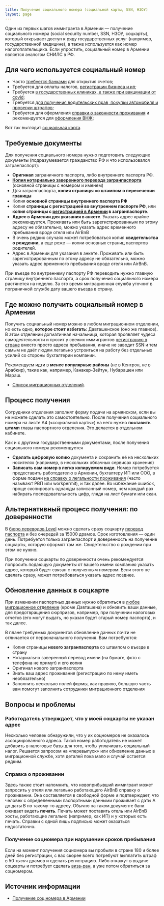 ```yaml
---
title: Получение социального номера (социальной карты, SSN, НЗОУ)
layout: page
---
```


Один из первых шагов иммигранта в Армении — получение социального номера (social security number, SSN, НЗОУ, соцкарты),
который открывает доступ к ряду государственных услуг (например, государственной медицине), а также используется как
номер налогоплательщика. Если упростить, социальный номер в Армении является аналогом СНИЛС в РФ.

## Для чего используется социальный номер

- Часто [требуется банками](../banks/best-fl.md) для открытия счетов;
- Требуется для оплаты налогов, [регистрации бизнеса и ип](../business/ip-new.md);
- Требуется [в государственных клиниках, а также при вакцинации от covid](../life/healthcare.md);
- Требуется [для получения водительских прав, покупки автомобиля и проверки штрафов](../drive/index.md);
- Требуется для оформления [справки о законности проживания](../documents/eaeu-cert.md) и рекомендуется для [оформления ВНЖ](../documents/residence.md);

Вот так выглядит [социальная карта](/files/socialcard.jpg).

## Требуемые документы

Для получения социального номера нужно подготовить следующие документы (подразумевается гражданство РФ и что использовался загранпаспорт):

- **Оригинал** заграничного паспорта, либо внутреннего паспорта РФ.
- **[Копия нотариально заверенного перевода загранпаспорта](passport-translation.md)** (основной страницы с номером и именем)
- Для загранпаспорта, **копия страницы со штампом о пересечении границы**
- Копия **основной страницы внутреннего паспорта РФ**
- Копия **страницы с регистрацией во внутреннем паспорте РФ**, или **копия страницы с [регистрацией в Армении](registration.md) в загранпаспорте**.
- **Адрес в Армении для указания в анкете**. Указать адрес крайне рекомендуется. Проживать или быть зарегистрированным по этому адресу не обязательно, можно указать адрес временного пребывания вроде отеля или AirBnB
- В очень редких случаях может потребоваться копия **свидетельства о рождении**, а еще реже — копии основных страниц паспортов родителей. 
- Адрес в Армении для указания в анкете. Проживать или быть зарегистрированным по этому адресу не обязательно, можно указать
  адрес временного пребывания вроде отеля или AirBnB.

При въезде по внутреннему паспорту РФ переводить нужно главную страницу внутреннего паспорта, а срок получения социального номера растянется на неделю. За это время миграционная служба уточнит в пограничной службе дату вашего въезда в страну.

## Где можно получить социальный номер в Армении

Получить социальный номер можно в любом миграционном отделении, но есть одно, **которое стоит избегать**:
Давташенское (оно же главное). В этом отделении догматичная начальница, которая проявляет чудеса самодеятельности и
просит у свежих иммигрантов [регистрацию в стране](registration.md) вместо просто адреса пребывания, иначе не заводит SSN и
тем самым не даёт людям легально устроиться на работу без отдельных усилий со стороны бухгалтерии компании.

Рекомендуем идти в **менее популярные районы** (не в Кентрон, не в Арабкир), такие как, например, Канакер-Зейтун, Нубарашен или Мараш.

- [Список миграционных отделений](ovirs.md).

## Процесс получения

Сотрудники отделения заполнят форму подачи на армянском, если вы не можете сделать это самостоятельно.
После получения социального номера на листе A4 («социальной карты») на него нужно **поставить штамп** главы
паспортного отделения. Это делается в отдельном кабинете.

Как и с другими государственными документами, после получения социального номера рекомендуется

- **Сделать цифровую копию** документа и сохранить её на нескольких носителях (например, в нескольких
  облачных сервисах хранения)
- **Записать сам номер в легко копируемом виде**. Номер потребуется предоставить работодателю в Армении, бухгалтеру ИП
  или ООО, в форме подачи [на справку о легальности проживания](eaeu-cert.md) (часто называют РВП или workpermit),
  и так далее. Во избежание ошибок, проще скопировать однажды записанный номер, чем каждый раз набирать
  последовательность цифр, глядя на лист бумаги или скан.

## Альтернативный процесс получения: по доверенности

В [бюро переводов Level](https://yandex.ru/maps/org/byuro_level/114447154450/) можно сделать сразу соцкарту
[перевод паспорта](passport-translation.md) и без очередей за 15000 драмов. Срок изготовления — один день. Потребуется
только загранпаспорт и доверенность на получение соцкарты, которую оформят там же. Свидетельство о рождении при этом
не нужно.

При получении соцкарты по доверенности очень рекомендуется попросить подающую документы от вашего имени компанию указать адрес,
который будет связан с полученным номером. Если этого не сделать сразу, может потребоваться указать адрес позднее.

## Обновление данных в соцкарте

При изменении паспортных данных нужно обратиться в [любое миграционное отделение](ovirs.md) (кроме Давташена) и обновить ваши данные, для предотвращения сюрпризов, например, при получении налоговых отчетов (его могут выдать, но указан будет старый номер паспорта), и так далее.

В плане требуемых документов обновление данных почти не отличается от первоначального получения. Вам потребуются:

- Копия страницы **нового загранпаспорта** со штампом о въезде в страну
- Нотариально заверенный перевод имени (на бумаге, фото с телефона не примут) и его копия
- Оригинал нового загранпаспорта
- Знать ваш адрес проживания (регистрацию по нему иметь необязательно)
- Заполнить несколько полей формы, как правило, большую часть вам помогут заполнить сотрудники миграционного отделения

## Вопросы и проблемы

### Работодатель утверждает, что у моей соцкарты не указан адрес

Несколько человек обнаружили, что у их соцномеров не оказалось ассоциированного адреса. Такой номер работодатель не может добавить
в налоговые базы для того, чтобы уплачивать социальный налог. Решается запросом на «перевыпуск» или обновление данных в
миграционной службе, хотя деталей пока мало и случай остается редким.

### Справка о проживании

Здесь также стоит напомнить, что новоприбывший иммигрант может запросить у отеля или легально работающего AirBnB
справку о проживании. Она составляется в свободной форме и подтверждает, что человек с определенными паспортными данными
проживает с даты A до даты B по такому-то адресу. Обычно на таком документе банк ожидает видеть **печать**. Печать может
поставить отель или AirBnB хосты, работающие легально (например, как ИП) и у которых есть печать. Справки с одной лишь
подписью может оказаться недостаточно.

### Получение соцномера при нарушении сроков пребывания

Если на момент получения соцномера вы пробыли в стране 180 и более дней без регистрации, с вас скорее всего потребуют
выплатить штраф в 50 тысяч драмов и сделать регистрацию. Либо откажут в выдаче соцкарты и потребует сделать
[виза-ран](../life/visarun.md), а уже потом обратиться за соцномером.

## Источник информации

- [Получение соц номера в Армении](https://www.notion.so/357310af7dd54f4ab00d77301c5d0c51)
